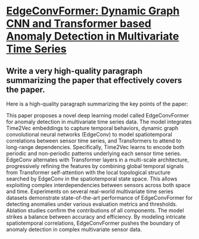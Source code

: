# [EdgeConvFormer: Dynamic Graph CNN and Transformer based Anomaly   Detection in Multivariate Time Series](https://arxiv.org/abs/2312.01729)

## Write a very high-quality paragraph summarizing the paper that effectively covers the paper.

 Here is a high-quality paragraph summarizing the key points of the paper:

This paper proposes a novel deep learning model called EdgeConvFormer for anomaly detection in multivariate time series data. The model integrates Time2Vec embeddings to capture temporal behaviors, dynamic graph convolutional neural networks (EdgeConv) to model spatiotemporal correlations between sensor time series, and Transformers to attend to long-range dependencies. Specifically, Time2Vec learns to encode both periodic and non-periodic patterns underlying each sensor time series. EdgeConv alternates with Transformer layers in a multi-scale architecture, progressively refining the features by combining global temporal signals from Transformer self-attention with the local topological structure searched by EdgeConv in the spatiotemporal state space. This allows exploiting complex interdependencies between sensors across both space and time. Experiments on several real-world multivariate time series datasets demonstrate state-of-the-art performance of EdgeConvFormer for detecting anomalies under various evaluation metrics and thresholds. Ablation studies confirm the contributions of all components. The model strikes a balance between accuracy and efficiency. By modeling intricate spatiotemporal correlations, EdgeConvFormer pushes the boundary of anomaly detection in complex multivariate sensor data.

